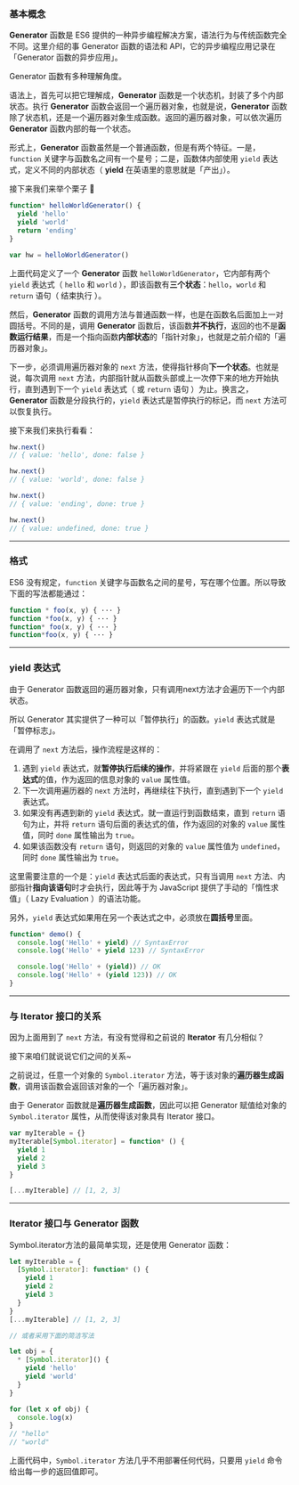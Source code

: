 ### 基本概念

**Generator** 函数是 ES6 提供的一种异步编程解决方案，语法行为与传统函数完全不同。这里介绍的事 Generator 函数的语法和 API，它的异步编程应用记录在「Generator 函数的异步应用」。

Generator 函数有多种理解角度。

语法上，首先可以把它理解成，**Generator** 函数是一个状态机，封装了多个内部状态。执行 **Generator** 函数会返回一个遍历器对象，也就是说，**Generator** 函数除了状态机，还是一个遍历器对象生成函数。返回的遍历器对象，可以依次遍历 **Generator** 函数内部的每一个状态。

形式上，**Generator** 函数虽然是一个普通函数，但是有两个特征。一是，`function` 关键字与函数名之间有一个星号；二是，函数体内部使用 `yield` 表达式，定义不同的内部状态（ **yield** 在英语里的意思就是「产出」）。

接下来我们来举个栗子 🌰

```javascript
function* helloWorldGenerator() {
  yield 'hello'
  yield 'world'
  return 'ending'
}

var hw = helloWorldGenerator()
```

上面代码定义了一个 **Generator** 函数 `helloWorldGenerator`，它内部有两个 `yield` 表达式（ `hello` 和 `world` ），即该函数有**三个状态**：`hello`，`world` 和 `return` 语句（ 结束执行 ）。

然后，**Generator** 函数的调用方法与普通函数一样，也是在函数名后面加上一对圆括号。不同的是，调用 **Generator** 函数后，该函数**并不执行**，返回的也不是**函数运行结果**，而是一个指向函数**内部状态**的「指针对象」，也就是之前介绍的「遍历器对象」。

下一步，必须调用遍历器对象的 `next` 方法，使得指针移向**下一个状态**。也就是说，每次调用 `next` 方法，内部指针就从函数头部或上一次停下来的地方开始执行，直到遇到下一个 `yield` 表达式（ 或 `return` 语句 ）为止。换言之，**Generator** 函数是分段执行的，`yield` 表达式是暂停执行的标记，而 `next` 方法可以恢复执行。

接下来我们来执行看看：

```javascript
hw.next()
// { value: 'hello', done: false }

hw.next()
// { value: 'world', done: false }

hw.next()
// { value: 'ending', done: true }

hw.next()
// { value: undefined, done: true }
```

---

### 格式

ES6 没有规定，`function` 关键字与函数名之间的星号，写在哪个位置。所以导致下面的写法都能通过：

```javascript
function * foo(x, y) { ··· }
function *foo(x, y) { ··· }
function* foo(x, y) { ··· }
function*foo(x, y) { ··· }
```

---

### yield 表达式

由于 Generator 函数返回的遍历器对象，只有调用next方法才会遍历下一个内部状态。

所以 Generator 其实提供了一种可以「暂停执行」的函数。`yield` 表达式就是「暂停标志」。

在调用了 `next` 方法后，操作流程是这样的：

1. 遇到 `yield` 表达式，就**暂停执行后续的操作**，并将紧跟在 `yield` 后面的那个**表达式**的值，作为返回的信息对象的 `value` 属性值。
1. 下一次调用遍历器的 `next` 方法时，再继续往下执行，直到遇到下一个 `yield` 表达式。
1. 如果没有再遇到新的 `yield` 表达式，就一直运行到函数结束，直到 `return` 语句为止，并将 `return` 语句后面的表达式的值，作为返回的对象的 `value` 属性值，同时 `done` 属性输出为 `true`。
1. 如果该函数没有 `return` 语句，则返回的对象的 `value` 属性值为 `undefined`，同时 `done` 属性输出为 `true`。

这里需要注意的一个是：`yield` 表达式后面的表达式，只有当调用 `next` 方法、内部指针**指向该语句**时才会执行，因此等于为 JavaScript 提供了手动的「惰性求值」（ Lazy Evaluation ）的语法功能。

另外，`yield` 表达式如果用在另一个表达式之中，必须放在**圆括号**里面。

```javascript
function* demo() {
  console.log('Hello' + yield) // SyntaxError
  console.log('Hello' + yield 123) // SyntaxError

  console.log('Hello' + (yield)) // OK
  console.log('Hello' + (yield 123)) // OK
}
```

---

### 与 Iterator 接口的关系

因为上面用到了 `next` 方法，有没有觉得和之前说的 **Iterator** 有几分相似？

接下来咱们就说说它们之间的关系~

之前说过，任意一个对象的 `Symbol.iterator` 方法，等于该对象的**遍历器生成函数**，调用该函数会返回该对象的一个「遍历器对象」。

由于 Generator 函数就是**遍历器生成函数**，因此可以把 Generator 赋值给对象的 `Symbol.iterator` 属性，从而使得该对象具有 Iterator 接口。

```javascript
var myIterable = {}
myIterable[Symbol.iterator] = function* () {
  yield 1
  yield 2
  yield 3
}

[...myIterable] // [1, 2, 3]
```

---

### Iterator 接口与 Generator 函数

Symbol.iterator方法的最简单实现，还是使用 Generator 函数：

```javascript
let myIterable = {
  [Symbol.iterator]: function* () {
    yield 1
    yield 2
    yield 3
  }
}
[...myIterable] // [1, 2, 3]

// 或者采用下面的简洁写法

let obj = {
  * [Symbol.iterator]() {
    yield 'hello'
    yield 'world'
  }
}

for (let x of obj) {
  console.log(x)
}
// "hello"
// "world"
```

上面代码中，`Symbol.iterator` 方法几乎不用部署任何代码，只要用 `yield` 命令给出每一步的返回值即可。